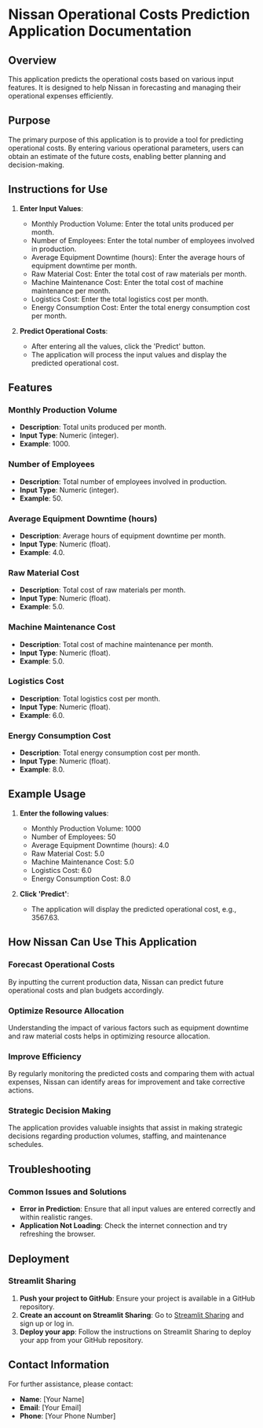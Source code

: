 # Nissan Operational Costs Prediction Application Documentation

## Overview
This application predicts the operational costs based on various input features. It is designed to help Nissan in forecasting and managing their operational expenses efficiently.

## Purpose
The primary purpose of this application is to provide a tool for predicting operational costs. By entering various operational parameters, users can obtain an estimate of the future costs, enabling better planning and decision-making.

## Instructions for Use

1. **Enter Input Values**:
   - Monthly Production Volume: Enter the total units produced per month.
   - Number of Employees: Enter the total number of employees involved in production.
   - Average Equipment Downtime (hours): Enter the average hours of equipment downtime per month.
   - Raw Material Cost: Enter the total cost of raw materials per month.
   - Machine Maintenance Cost: Enter the total cost of machine maintenance per month.
   - Logistics Cost: Enter the total logistics cost per month.
   - Energy Consumption Cost: Enter the total energy consumption cost per month.

2. **Predict Operational Costs**:
   - After entering all the values, click the 'Predict' button.
   - The application will process the input values and display the predicted operational cost.

## Features

### Monthly Production Volume
- **Description**: Total units produced per month.
- **Input Type**: Numeric (integer).
- **Example**: 1000.

### Number of Employees
- **Description**: Total number of employees involved in production.
- **Input Type**: Numeric (integer).
- **Example**: 50.

### Average Equipment Downtime (hours)
- **Description**: Average hours of equipment downtime per month.
- **Input Type**: Numeric (float).
- **Example**: 4.0.

### Raw Material Cost
- **Description**: Total cost of raw materials per month.
- **Input Type**: Numeric (float).
- **Example**: 5.0.

### Machine Maintenance Cost
- **Description**: Total cost of machine maintenance per month.
- **Input Type**: Numeric (float).
- **Example**: 5.0.

### Logistics Cost
- **Description**: Total logistics cost per month.
- **Input Type**: Numeric (float).
- **Example**: 6.0.

### Energy Consumption Cost
- **Description**: Total energy consumption cost per month.
- **Input Type**: Numeric (float).
- **Example**: 8.0.

## Example Usage

1. **Enter the following values**:
   - Monthly Production Volume: 1000
   - Number of Employees: 50
   - Average Equipment Downtime (hours): 4.0
   - Raw Material Cost: 5.0
   - Machine Maintenance Cost: 5.0
   - Logistics Cost: 6.0
   - Energy Consumption Cost: 8.0

2. **Click 'Predict'**:
   - The application will display the predicted operational cost, e.g., 3567.63.

## How Nissan Can Use This Application

### Forecast Operational Costs
By inputting the current production data, Nissan can predict future operational costs and plan budgets accordingly.

### Optimize Resource Allocation
Understanding the impact of various factors such as equipment downtime and raw material costs helps in optimizing resource allocation.

### Improve Efficiency
By regularly monitoring the predicted costs and comparing them with actual expenses, Nissan can identify areas for improvement and take corrective actions.

### Strategic Decision Making
The application provides valuable insights that assist in making strategic decisions regarding production volumes, staffing, and maintenance schedules.

## Troubleshooting

### Common Issues and Solutions
- **Error in Prediction**: Ensure that all input values are entered correctly and within realistic ranges.
- **Application Not Loading**: Check the internet connection and try refreshing the browser.

## Deployment

### Streamlit Sharing
1. **Push your project to GitHub**: Ensure your project is available in a GitHub repository.
2. **Create an account on Streamlit Sharing**: Go to [Streamlit Sharing](https://streamlit.io/sharing) and sign up or log in.
3. **Deploy your app**: Follow the instructions on Streamlit Sharing to deploy your app from your GitHub repository.

## Contact Information
For further assistance, please contact:
- **Name**: [Your Name]
- **Email**: [Your Email]
- **Phone**: [Your Phone Number]
